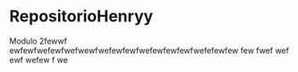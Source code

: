 # RepositorioHenryy
Modulo 2fewwf
ewfewfwefewfwefwewfwefewfewfwefewfewfewfwefefewfew
few
fwef
wef
ewf
wefew
f
we